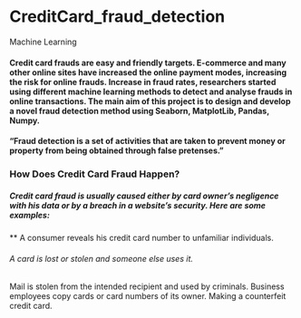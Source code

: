 # CreditCard_fraud_detection
Machine Learning
#### Credit card frauds are easy and friendly targets. E-commerce and many other online sites have increased the online payment modes, increasing the risk for online frauds. Increase in fraud rates, researchers started using different machine learning methods to detect and analyse frauds in online transactions. The main aim of this project is to design and develop a novel fraud detection method using Seaborn, MatplotLib, Pandas, Numpy.

#### “Fraud detection is a set of activities that are taken to prevent money or property from being obtained through false pretenses.”
### How Does Credit Card Fraud Happen?
##### Credit card fraud is usually caused either by card owner’s negligence with his data or by a breach in a website’s security. Here are some examples:

** A consumer reveals his credit card number to unfamiliar individuals. 
###### A card is lost or stolen and someone else uses it.
Mail is stolen from the intended recipient and used by criminals.
Business employees copy cards or card numbers of its owner.
Making a counterfeit credit card.


